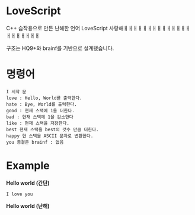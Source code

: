 # LoveScript
C++ 습작용으로 만든 난해한 언어 LoveScript 사랑해ㅐㅐㅐㅐㅐㅐㅐㅐㅐㅐㅐㅐㅐㅐㅐㅐㅐㅐㅐㅐㅐ

구조는 HQ9+와 brainf를 기반으로 설계됐습니다.

# 명령어
```
I 시작 문
love : Hello, World를 출력한다.
hate : Bye, World를 출력한다.
good : 현재 스택에 1을 더한다.
bad : 현재 스택에 1을 감소한다
like : 현재 스택을 저장한다.
best 현재 스택을 best의 갯수 만큼 더한다.
happy 현 스택을 ASCII 문자로 변환한다.
you 종결문 brainf : 없음
```

# Example

**Hello world (간단)**

```I love you```

**Hello world (난해)**

```I good good like best best best best best best best best best best best best best best best best best best best best best best best best best best best best best best best best best best best best happy like good good good good good good good good good good good like best best best best best best best best best best like good happy
